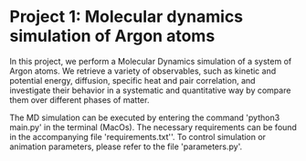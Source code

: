 # Project 1: Molecular dynamics simulation of Argon atoms

In this project, we perform a Molecular Dynamics simulation of a system of Argon atoms.
We retrieve a variety of observables, such as kinetic and potential energy, diffusion, specific heat and pair correlation,
and investigate their behavior in a systematic and quantitative way by compare them over different phases of matter.

The MD simulation can be executed by entering the command 'python3 main.py' in the terminal (MacOs). The necessary requirements can be found in the accompanying
file 'requirements.txt''. To control simulation or animation parameters, please refer to the file 'parameters.py'.
